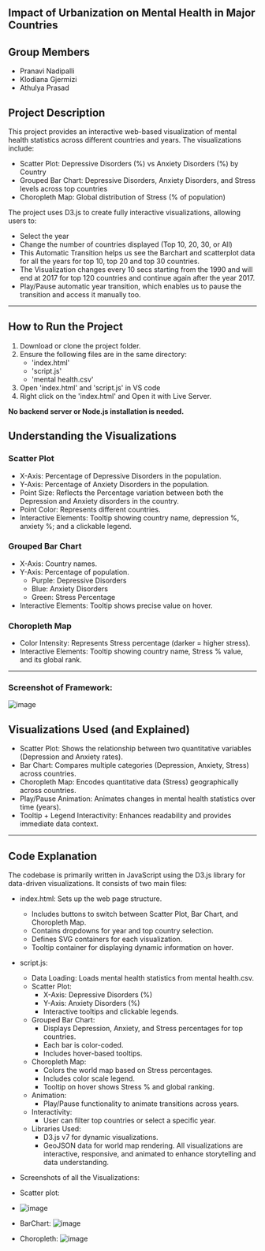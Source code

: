 ## Impact of Urbanization on Mental Health in Major Countries
## Group Members
- Pranavi Nadipalli
- Klodiana Gjermizi
- Athulya Prasad

## Project Description
This project provides an interactive web-based visualization of mental health statistics across different countries and years. The visualizations include:

- Scatter Plot: Depressive Disorders (%) vs Anxiety Disorders (%) by Country
- Grouped Bar Chart: Depressive Disorders, Anxiety Disorders, and Stress levels across top countries
- Choropleth Map: Global distribution of Stress (% of population)

The project uses D3.js to create fully interactive visualizations, allowing users to:
- Select the year
- Change the number of countries displayed (Top 10, 20, 30, or All)
- This Automatic Transition helps us see the Barchart and scatterplot data for all the years for top 10, top 20 and top 30 countries.
- The Visualization changes every 10 secs starting from the 1990 and will end at 2017 for top 120 countries and continue again after the year 2017.
- Play/Pause automatic year transition, which enables us to pause the transition and access it manually too.
---

## How to Run the Project
1. Download or clone the project folder.
2. Ensure the following files are in the same directory:
   - 'index.html'
   - 'script.js'
   - 'mental health.csv'
3. Open 'index.html' and 'script.js' in VS code
4. Right click on the 'index.html' and Open it with Live Server.

**No backend server or Node.js installation is needed.**

## Understanding the Visualizations
### Scatter Plot
- X-Axis: Percentage of Depressive Disorders in the population.
- Y-Axis: Percentage of Anxiety Disorders in the population.
- Point Size: Reflects the Percentage variation between both the Depression and Anxiety disorders in the country.
- Point Color: Represents different countries.
- Interactive Elements: Tooltip showing country name, depression %, anxiety %; and a clickable legend.

### Grouped Bar Chart
- X-Axis: Country names.
- Y-Axis: Percentage of population.
  - Purple: Depressive Disorders
  - Blue: Anxiety Disorders
  - Green: Stress Percentage
- Interactive Elements: Tooltip shows precise value on hover.

### Choropleth Map
- Color Intensity: Represents Stress percentage (darker = higher stress).
- Interactive Elements: Tooltip showing country name, Stress % value, and its global rank.

---
### Screenshot of Framework:
![image](https://github.com/user-attachments/assets/18b19b61-bcf7-4c2a-a99a-cd4825b8242a)

## Visualizations Used (and Explained)
- Scatter Plot: Shows the relationship between two quantitative variables (Depression and Anxiety rates).
- Bar Chart: Compares multiple categories (Depression, Anxiety, Stress) across countries.
- Choropleth Map: Encodes quantitative data (Stress) geographically across countries.
- Play/Pause Animation: Animates changes in mental health statistics over time (years).
- Tooltip + Legend Interactivity: Enhances readability and provides immediate data context.

---
## Code Explanation

The codebase is primarily written in JavaScript using the D3.js library for data-driven visualizations. It consists of two main files:

- index.html: Sets up the web page structure.
    - Includes buttons to switch between Scatter Plot, Bar Chart, and Choropleth Map.
    - Contains dropdowns for year and top country selection.
    - Defines SVG containers for each visualization.
    - Tooltip container for displaying dynamic information on hover.

- script.js:
    - Data Loading: Loads mental health statistics from mental health.csv.
    - Scatter Plot:
        - X-Axis: Depressive Disorders (%)
        - Y-Axis: Anxiety Disorders (%)
        - Interactive tooltips and clickable legends.
    - Grouped Bar Chart:
        - Displays Depression, Anxiety, and Stress percentages for top countries.
        - Each bar is color-coded.
        - Includes hover-based tooltips.
    - Choropleth Map:
        - Colors the world map based on Stress percentages.
        - Includes color scale legend.
        - Tooltip on hover shows Stress % and global ranking.
    - Animation:
        - Play/Pause functionality to animate transitions across years.
    - Interactivity:
        - User can filter top countries or select a specific year.
    - Libraries Used:
        - D3.js v7 for dynamic visualizations.
        - GeoJSON data for world map rendering.
All visualizations are interactive, responsive, and animated to enhance storytelling and data understanding.

- Screenshots of all the Visualizations:
- Scatter plot:
- ![image](https://github.com/user-attachments/assets/74822e0b-a6ab-42d1-b94e-b184147c01d5)

- BarChart: ![image](https://github.com/user-attachments/assets/81e64690-5e24-4d58-8736-e5a27d9dc1af)

- Choropleth: ![image](https://github.com/user-attachments/assets/f6f5410c-fe0c-4358-b515-def80a2311ec)
